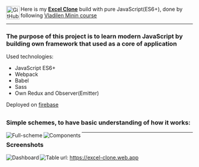 
[<img align="left" alt="GitHub" width="36px" src="https://simpleicons.org/icons/microsoftexcel.svg" />][Firebase]

Here is my [**Excel Clone**](https://excel-clone.web.app) build with pure JavaScript(ES6+), done by following [Vladilen Minin course](https://www.jsexcel.ru/)

***

### The purpose of this project is to learn modern JavaScript by building own framework that used as a core of application

Used technologies:

 - JavaScript ES6+
 - Webpack
 - Babel
 - Sass
 - Own Redux and Observer(Emitter) 

Deployed on [firebase](https://excel-clone.web.app)

##

### Simple schemes, to have basic understanding of how it works:

<img align="left" alt="Full-scheme"  src="https://i.ibb.co/5hmm0J0/Full-scheme.jpg" />

<img align="left" alt="Components"  src="https://i.ibb.co/NSVTHNT/Components.jpg" />

***

### Screenshots

<img align="left" alt="Dashboard"  src="https://i.ibb.co/r5zL3y4/Dashboard.png" />

<img align="left" alt="Table"  src="https://i.ibb.co/cJVkfhk/table-example.png" />

url: https://excel-clone.web.app

[Firebase]: https://excel-clone.web.app

